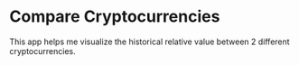# Compare Cryptocurrencies

This app helps me visualize the historical relative value between 2 different cryptocurrencies. 
